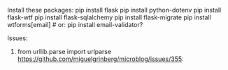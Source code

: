 Install these packages:
pip install flask
pip install python-dotenv
pip install flask-wtf
pip install flask-sqlalchemy
pip install flask-migrate
pip install wtforms[email] # or: pip install email-validator?


Issues:
1. from urllib.parse import urlparse
https://github.com/miguelgrinberg/microblog/issues/355:
